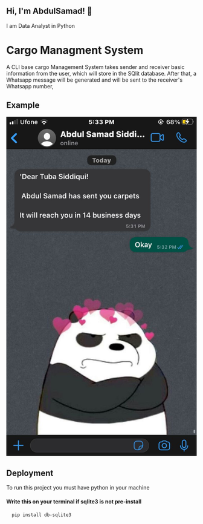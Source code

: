 
## Hi, I'm AbdulSamad! 🤍
I am Data Analyst in Python


# Cargo Managment System


A CLI base cargo Management System takes sender and receiver basic information from the user, which will store in the SQlit database.
After that, a Whatsapp message will be generated and will be sent to the receiver's Whatsapp number,


## Example

![App Screenshot](eg.jpg)




## Deployment

To run this project you must have python in your machine

#### Write this on your terminal if sqlite3 is not pre-install
```bash
  pip install db-sqlite3
```




